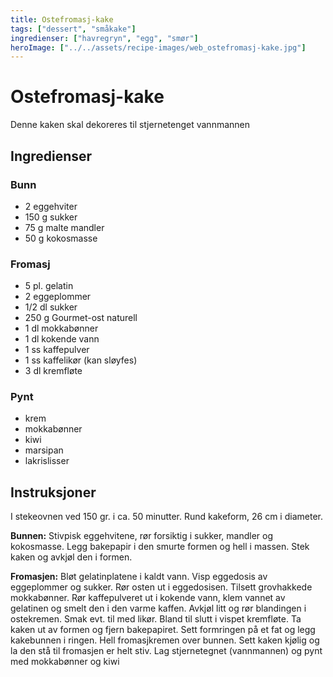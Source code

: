 ```yaml
---
title: Ostefromasj-kake
tags: ["dessert", "småkake"]
ingredienser: ["havregryn", "egg", "smør"]
heroImage: ["../../assets/recipe-images/web_ostefromasj-kake.jpg"]
---
```


# Ostefromasj-kake

Denne kaken skal dekoreres til stjernetenget vannmannen

## Ingredienser

### Bunn

- 2 eggehviter
- 150 g sukker
- 75 g malte mandler
- 50 g kokosmasse

### Fromasj

- 5 pl. gelatin
- 2 eggeplommer
- 1/2 dl sukker
- 250 g Gourmet-ost naturell
- 1 dl mokkabønner
- 1 dl kokende vann
- 1 ss kaffepulver
- 1 ss kaffelikør (kan sløyfes)
- 3 dl kremfløte

### Pynt

- krem
- mokkabønner
- kiwi
- marsipan
- lakrislisser

## Instruksjoner

I stekeovnen ved 150 gr. i ca. 50 minutter. Rund kakeform, 26 cm i diameter.

**Bunnen:** Stivpisk eggehvitene, rør forsiktig i sukker, mandler og kokosmasse. Legg bakepapir i den smurte formen og hell i massen. Stek kaken og avkjøl den i formen.

**Fromasjen:** Bløt gelatinplatene i kaldt vann. Visp eggedosis av eggeplommer og sukker. Rør osten ut i eggedosisen. Tilsett grovhakkede mokkabønner. Rør kaffepulveret ut i kokende vann, klem vannet av gelatinen og smelt den i den varme kaffen. Avkjøl litt og rør blandingen i ostekremen. Smak evt. til med likør. Bland til slutt i vispet kremfløte. Ta kaken ut av formen og fjern bakepapiret. Sett formringen på et fat og legg kakebunnen i ringen. Hell fromasjkremen over bunnen. Sett kaken kjølig og la den stå til fromasjen er helt stiv. Lag stjernetegnet (vannmannen) og pynt med mokkabønner og kiwi

